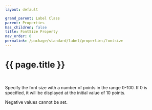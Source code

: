 ```yaml
---
layout: default

grand_parent: Label Class
parent: Properties
has_children: false
title: FontSize Property
nav_order: 8
permalink: /package/standard/label/properties/fontsize
---
```

# {{ page.title }}

<br>

Specify the font size with a number of points in the range 0-100. If 0 is specified, it will be displayed at the initial value of 10 points.

Negative values cannot be set. 